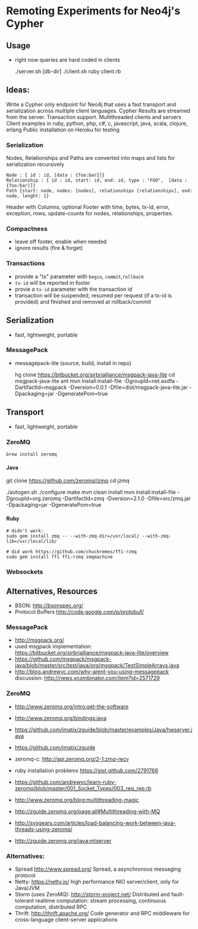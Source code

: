 # Remoting Experiments for Neo4j's Cypher

## Usage

* right now queries are hard coded in clients

    ./server.sh [db-dir]
    ./client.sh
    ruby client.rb

## Ideas:

Write a Cypher only endpoint for Neo4j that uses a fast transport and serialization across multiple client languages.
Cypher Results are streamed from the server. Transaction support. Multithreaded clients and servers
Client examples in ruby, python, php, c#, c, javascript, java, scala, clojure, erlang
Public installation on Heroku for testing

### Serialization
Nodes, Relationships and Paths are converted into maps and lists for serialization recursively
 
    Node : { id : id, [data : {foo:bar}]}
    Relationship : { id : id, start: id, end: id, type : "FOO",  [data : {foo:bar}]}
    Path {start: node, nodes: [nodes], relationships [relationships], end: node, lenght: 1}

Header with Columns, optional Footer with time, bytes, tx-id, error, exception, rows, update-counts for nodes, relationships, properties.

### Compactness

* leave off footer, enable when needed
* ignore results (fire & forget)

### Transactions

* provide a "tx" parameter with `begin`, `commit`,`rollback`
* `tx-id` will be reported in footer
* provie a `tx-id` parameter with the transaction id    
* transaction will be suspended, resumed per request (if a tx-id is provided) and finished and removed at rollback/commit

## Serialization

* fast, lightweight, portable

### MessagePack

* messagepack-lite (source, build, install in repo)

    hg clone https://bitbucket.org/sirbrialliance/msgpack-java-lite
    cd msgpack-java-lite
    ant
    mvn install:install-file -DgroupId=net.asdfa -DartifactId=msgpack -Dversion=0.0.1 -Dfile=dist/msgpack-java-lite.jar  -Dpackaging=jar -DgeneratePom=true

## Transport

* fast, lightweight, portable

### ZeroMQ

    brew install zeromq

#### Java

   git clone https://github.com/zeromq/jzmq
   cd jzmq

   ./autogen.sh
   ./configure
   make
   mvn clean install
   mvn install:install-file -DgroupId=org.zeromq -DartifactId=zmq -Dversion=2.1.0 -Dfile=src/zmq.jar  -Dpackaging=jar -DgeneratePom=true


#### Ruby

    # didn't work: 
    sudo gem install zmq -- --with-zmq-dir=/usr/local/ --with-zmq-lib=/usr/local/lib/

    # did work https://github.com/chuckremes/ffi-rzmq
    sudo gem install ffi ffi-rzmq zmqmachine

### Websockets

## Alternatives, Resources

* BSON: http://bsonspec.org/
* Protocol Buffers http://code.google.com/p/protobuf/

### MessagePack

* http://msgpack.org/
* used msgpack implementation: https://bitbucket.org/sirbrialliance/msgpack-java-lite/overview
* https://github.com/msgpack/msgpack-java/blob/master/src/test/java/org/msgpack/TestSimpleArrays.java
* http://blog.andrewvc.com/why-arent-you-using-messagepack discussion: http://news.ycombinator.com/item?id=2571729

### ZeroMQ

* http://www.zeromq.org/intro:get-the-software
* http://www.zeromq.org/bindings:java
* https://github.com/imatix/zguide/blob/master/examples/Java/hwserver.java
* https://github.com/imatix/zguide
* zeromq-c: http://api.zeromq.org/2-1:zmq-recv

* ruby installation problems https://gist.github.com/2791766
* https://github.com/andrewvc/learn-ruby-zeromq/blob/master/001_Socket_Types/003_req_rep.rb
* http://www.zeromq.org/blog:multithreading-magic
* http://zguide.zeromq.org/page:all#Multithreading-with-MQ
* http://sysgears.com/articles/load-balancing-work-between-java-threads-using-zeromq/
* http://zguide.zeromq.org/java:mtserver


### Alternatives:
* Spread http://www.spread.org/ Spread, a asynchronous messaging protocol
* Netty: https://netty.io/ high performance NIO server/client, only for Java/JVM
* Storm (uses ZeroMQ): http://storm-project.net/ Distributed and fault-tolerant realtime computation: stream processing, continuous computation, distributed RPC
* Thrift: http://thrift.apache.org/ Code generator and RPC middleware for cross-language client-server applications
